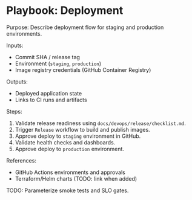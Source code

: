# Playbook: Deployment

Purpose: Describe deployment flow for staging and production environments.

Inputs:
- Commit SHA / release tag
- Environment (`staging`, `production`)
- Image registry credentials (GitHub Container Registry)

Outputs:
- Deployed application state
- Links to CI runs and artifacts

Steps:
1. Validate release readiness using `docs/devops/release/checklist.md`.
2. Trigger `Release` workflow to build and publish images.
3. Approve deploy to `staging` environment in GitHub.
4. Validate health checks and dashboards.
5. Approve deploy to `production` environment.

References:
- GitHub Actions environments and approvals
- Terraform/Helm charts (TODO: link when added)

TODO: Parameterize smoke tests and SLO gates.

